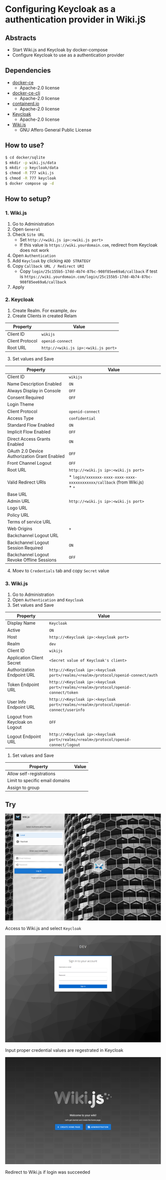 # Configuring Keycloak as a authentication provider in Wiki.jS

## Abstracts

* Start Wiki.js and Keycloak by docker-compose
* Configure Keycloak to use as a authentication provider

## Dependencies

* [docker-ce](https://github.com/docker/docker-ce)
  * Apache-2.0 license
* [docker-ce-cli](https://github.com/docker/cli)
  * Apache-2.0 license
* [containerd.io](https://github.com/containerd/containerd)
  * Apache-2.0 license
* [Keycloak](https://github.com/keycloak/keycloak)
  * Apache-2.0 license
* [Wiki.js](https://github.com/Requarks/wiki)
  * GNU Affero General Public License

## How to use?

````sh
$ cd docker/sqlite
$ mkdir -p wiki.js/data
$ mkdir -p keycloak/data
$ chmod -R 777 wiki.js
$ chmod -R 777 keycloak
$ docker compose up -d
````

## How to setup?

### 1. Wiki.js

1. Go to Administration
1. Open `General`
1. Check `Site URL`
   * Set `http://<wiki.js ip>:<wiki.js port>`
   * If this value is `https://wiki.yourdomain.com`, redirect from Keycloak does not work
1. Open `Authentication`
1. Add `Keycloak` by clicking `ADD STRATEGY`
1. Copy `Callback URL / Redirect URI`
   * Copy `login/25c155b5-17dd-4b74-87bc-908f85ee69a6/callback` if test is `https://wiki.yourdomain.com/login/25c155b5-17dd-4b74-87bc-908f85ee69a6/callback`
1. Apply

### 2. Keycloak

1. Create Realm. For example, `dev`
1. Create Clients in created Relam

|Property|Value|
|---|---|
|Client ID|`wikijs`|
|Client Protocol|`openid-connect`|
|Root URL|`http://<wiki.js ip>:<wiki.js port>`|

3. Set values and Save

|Property|Value|
|---|---|
|Client ID|`wikijs`|
|Name Description Enabled|`ON`|
|Always Display in Console|`OFF`|
|Consent Required|`OFF`|
|Login Theme||
|Client Protocol|`openid-connect`|
|Access Type|`confidential`|
|Standard Flow Enabled|`ON`|
|Implicit Flow Enabled|`OFF`|
|Direct Access Grants Enabled|`ON`|
|OAuth 2.0 Device Authorization Grant Enabled|`OFF`|
|Front Channel Logout|`OFF`|
|Root URL|`http://<wiki.js ip>:<wiki.js port>`|
|Valid Redirect URIs|* `login/xxxxxxx-xxxx-xxxx-xxxx-xxxxxxxxxxxx/callback` (from Wiki.js)<br>* `*`|
Base URL||
|Admin URL|`http://<wiki.js ip>:<wiki.js port>`|
Logo URL||
Policy URL||
Terms of service URL||
|Web Origins|`+`|
Backchannel Logout URL||
|Backchannel Logout Session Required|`ON`|
|Backchannel Logout Revoke Offline Sessions|`OFF`|

4. Moev to `Credentials` tab and copy `Secret` value

### 3. Wiki.js

1. Go to Administration
1. Open `Authentication` and `Keycloak`
1. Set values and Save

|Property|Value|
|---|---|
|Display Name|`Keycloak`|
|Active|`ON`|
|Host|`http://<Keycloak ip>:<keycloak port>`|
|Realm|`dev`|
|Client ID|`wikijs`|
|Application Client Secret​|`<Secret value of Keycloak's client>`|
|Authorization Endpoint URL|`http://<Keycloak ip>:<keycloak port>/realms/<realm>/protocol/openid-connect/auth​`|
|Token Endpoint URL|`http://<Keycloak ip>:<keycloak port>/realms/<realm>/protocol/openid-connect/token​`|
|User Info Endpoint URL|`http://<Keycloak ip>:<keycloak port>/realms/<realm>/protocol/openid-connect/userinfo`​|
|Logout from Keycloak on Logout|`OFF`|
|Logout Endpoint URL|`http://<Keycloak ip>:<keycloak port>/realms/<realm>/protocol/openid-connect/logout`|

1. Set values and Save

|Property|Value|
|---|---|
|Allow self-registrations||
|Limit to specific email domains||
|Assign to group||

## Try

<img src="./images/wikijs-login.png" />

Access to Wiki.js and select `Keycloak`

<img src="./images/keycloak-login.png" />

Input proper credential values are regestrated in Keycloak

<img src="./images/wikijs-welcome.png" />

Redirect to Wiki.js if login was succeeded